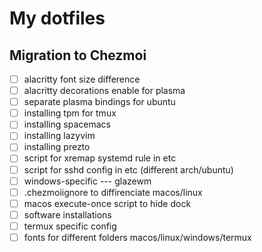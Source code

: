 # My dotfiles

## Migration to Chezmoi

- [ ] alacritty font size difference
- [ ] alacritty decorations enable for plasma
- [ ] separate plasma bindings for ubuntu
- [ ] installing tpm for tmux
- [ ] installing spacemacs
- [ ] installing lazyvim
- [ ] installing prezto
- [ ] script for xremap systemd rule in etc
- [ ] script for sshd config in etc (different arch/ubuntu)
- [ ] windows-specific --- glazewm
- [ ] .chezmoiignore to diffirenciate macos/linux
- [ ] macos execute-once script to hide dock
- [ ] software installations
- [ ] termux specific config
- [ ] fonts for different folders macos/linux/windows/termux
